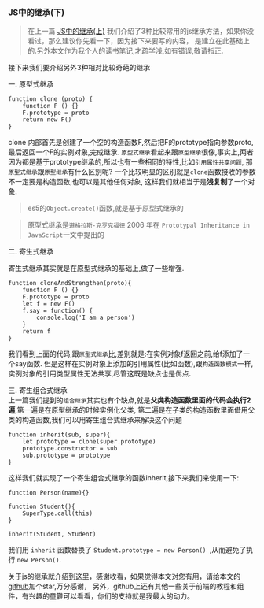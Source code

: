 ### JS中的继承(下)
> 在上一篇 [JS中的继承(上)](https://github.com/noahlam/articles/blob/master/JS%E4%B8%AD%E7%9A%84%E7%BB%A7%E6%89%BF(%E4%B8%8A).md)
 我们介绍了3种比较常用的js继承方法，如果你没看过，那么建议你先看一下，因为接下来要写的内容，
是建立在此基础上的.另外本文作为我个人的读书笔记,才疏学浅,如有错误,敬请指正.

接下来我们要介绍另外3种相对比较奇葩的继承  

一. 原型式继承

    function clone (proto) {
        function F () {}
        F.prototype = proto
        return new F()
    }
clone 内部首先是创建了一个空的构造函数F,然后把F的prototype指向参数proto,最后返回一个F的实例对象,完成继承.
`原型式继承`看起来跟`原型继承`很像,事实上,两者因为都是基于prototype继承的,所以也有一些相同的特性,比如`引用属性共享问题`,
那`原型式继承`跟`原型继承`有什么区别呢? 一个比较明显的区别就是`clone`函数接收的参数不一定要是构造函数,也可以是其他任何对象,
这样我们就相当于是**浅复制**了一个对象.  

> es5的`Object.create()`函数,就是基于原型式继承的  

> 原型式继承是`道格拉斯-克罗克福德` 2006 年在 `Prototypal Inheritance in JavaScript`一文中提出的

二. 寄生式继承

寄生式继承其实就是在原型式继承的基础上,做了一些增强.

    function cloneAndStrengthen(proto){
        function F () {}
        F.prototype = proto
        let f = new F()
        f.say = function() { 
            console.log('I am a person')
        }
        return f
    }

我们看到上面的代码,跟`原型式继承`比,差别就是:在实例对象f返回之前,给f添加了一个say函数.
但是这样在实例对象上添加的引用属性(比如函数),跟`构造函数模式`一样,
实例对象的引用类型属性无法共享,尽管这既是缺点也是优点.

三. 寄生组合式继承  
上一篇我们提到的`组合继承`其实也有个缺点,就是**父类构造函数里面的代码会执行2遍**,第一遍是在原型继承的时候实例化父类,
第二遍是在子类的构造函数里面借用父类的构造函数,我们可以用寄生组合式继承来解决这个问题

    function inherit(sub, super){
        let prototype = clone(super.prototype)
        prototype.constructor = sub    
        sub.prototype = prototype      
    }
    
这样我们就实现了一个寄生组合式继承的函数inherit,接下来我们来使用一下:

    function Person(name){}
    
    function Student(){
        SuperType.call(this)
    }
    
    inherit(Student, Student)
    
我们用 `inherit` 函数替换了 `Student.prototype = new Person() `,从而避免了执行 `new Person()`.

关于js的继承就介绍到这里，感谢收看，如果觉得本文对您有用，请给本文的[github](https://github.com/noahlam/articles)加个star,万分感谢，
另外，github上还有其他一些关于前端的教程和组件，有兴趣的童鞋可以看看，你们的支持就是我最大的动力。